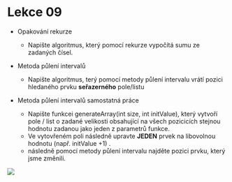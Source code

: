 # Lekce 09

 - Opakování rekurze
    - Napište algoritmus, který pomocí rekurze vypočítá sumu ze zadaných čísel.

- Metoda půlení intervalů
  -   Napište algoritmus, terý pomocí metody půlení intervalu vrátí pozici hledaného prvku **seřazerného** pole/listu
    
- Metoda půlení intervalů samostatná práce  
  -   Napište funkcei generateArray(int size, int initValue), který vytvoří pole / list o zadané velikosti obsahující na všech pozicicích stejnou hodnotu zadanou jako jeden z parametrů funkce.
  -   Ve vytovřeném poli následně upravte **JEDEN** prvek na libovolnou hodnotu (např. initValue +1) .
  -   následně pomocí metody půlení intervalu najděte pozici prvku, který jsme změnili.

[![](https://i.ytimg.com/vi/4cm1DowaQCA/hq720.jpg?sqp=-oaymwEcCOgCEMoBSFXyq4qpAw4IARUAAIhCGAFwAcABBg==&rs=AOn4CLDTNZ27Cs6jdPv2r7DhiOHk3SPzMQ)](https://www.youtube.com/watch?v=4cm1DowaQCA)

